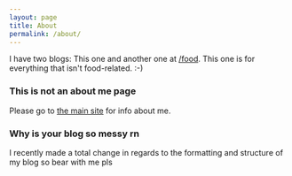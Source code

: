 ```yaml
---
layout: page
title: About
permalink: /about/
---
```


I have two blogs: This one and another one at [/food](http://kellyzhang.me/food). This one is for everything that isn't food-related. :-)

### This is not an about me page

Please go to [the main site]({{site.url}}) for info about me.

### Why is your blog so messy rn

I recently made a total change in regards to the formatting and structure of my blog so bear with me pls
